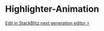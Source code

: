 # Highlighter-Animation

[Edit in StackBlitz next generation editor ⚡️](https://stackblitz.com/~/github.com/xBenJamminx/Highlighter-Animation)